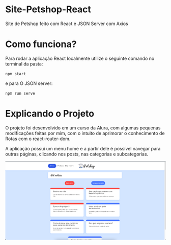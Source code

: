 # Site-Petshop-React

Site de Petshop feito com React e JSON Server com Axios

# Como funciona?

Para rodar a aplicação React localmente utilize o seguinte comando no terminal da pasta:
```
npm start
```
e para O JSON server:
```
npm run serve
```

# Explicando o Projeto

O projeto foi desenvolvido em um curso da Alura, com algumas pequenas modificações feitas por mim, com o intuito de aprimorar o conhecimento de Rotas com o react-router-dom.

A aplicação possui um menu home e a partir dele é possível navegar para outras páginas, clicando nos posts, nas categorias e subcategorias.

![Imagem-aplicacao](/img-aplicacao.png)